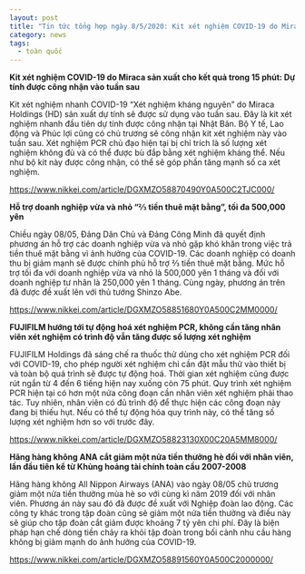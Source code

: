 ```yaml
---
layout: post
title: "Tin tức tổng hợp ngày 8/5/2020: Kit xét nghiệm COVID-19 do Miraca sản xuất cho kết quả trong 15 phút: Dự tính được công nhận vào tuần sau"
category: news
tags: 
  - toàn quốc
---
```

**Kit xét nghiệm COVID-19 do Miraca sản xuất cho kết quả trong 15 phút: Dự tính được công nhận vào tuần sau**

Kit xét nghiệm nhanh COVID-19 “Xét nghiệm kháng nguyên” do Miraca Holdings (HD) sản xuất dự tính sẽ được sử dụng vào tuần sau. Đây là kit xét nghiệm nhanh đầu tiên dự tính được công nhận tại Nhật Bản. Bộ Y tế, Lao động và Phúc lợi cũng có chủ trương sẽ công nhận kit xét nghiệm này vào tuần sau. Xét nghiệm PCR chủ đạo hiện tại bị chỉ trích là số lượng xét nghiệm không đủ và có thể được bù đắp bằng xét nghiệm kháng thể. Nếu như bộ kit này được công nhận, có thể sẽ góp phần tăng mạnh số ca xét nghiệm.

<https://www.nikkei.com/article/DGXMZO58870490Y0A500C2TJC000/>

**Hỗ trợ doanh nghiệp vừa và nhỏ “⅔ tiền thuê mặt bằng”, tối đa 500,000 yên** 

Chiều ngày 08/05, Đảng Dân Chủ và Đảng Công Minh đã quyết định phương án hỗ trợ các doanh nghiệp vừa và nhỏ gặp khó khăn trong việc trả tiền thuê mặt bằng vì ảnh hưởng của COVID-19. Các doanh nghiệp có doanh thu bị giảm mạnh sẽ được chính phủ hỗ trợ ⅔ tiền thuê mặt bằng. Mức hỗ trợ tối đa với doanh nghiệp vừa và nhỏ là 500,000 yên 1 tháng và đối với doanh nghiệp tư nhân là 250,000 yên 1 tháng. Cùng ngày, phương án trên đã được đề xuất lên với thủ tướng Shinzo Abe.

<https://www.nikkei.com/article/DGXMZO58851680Y0A500C2MM0000/>

**FUJIFILM hướng tới tự động hoá xét nghiệm PCR, không cần tăng nhân viên xét nghiệm có trình độ vẫn tăng được số lượng xét nghiệm**

FUJIFILM Holdings đã sáng chế ra thuốc thử dùng cho xét nghiệm PCR đối với COVID-19, cho phép người xét nghiệm chỉ cần đặt mẫu thử vào thiết bị và toàn bộ quá trình sẽ được tự động hoá. Thời gian xét nghiệm cũng được rút ngắn từ 4 đến 6 tiếng hiện nay xuống còn 75 phút. Quy trình xét nghiệm PCR hiện tại có hơn một nửa công đoạn cần nhân viên xét nghiệm phải thao tác. Tuy nhiên, nhân viên có đủ trình độ để thực hiện các công đoạn này đang bị thiếu hụt. Nếu có thể tự động hóa quy trình này, có thể tăng số lượng xét nghiệm hơn so với trước đây.

<https://www.nikkei.com/article/DGXMZO58823130X00C20A5MM8000/>

**Hãng hàng không ANA cắt giảm một nửa tiền thưởng hè đối với nhân viên, lần đầu tiên kể từ Khủng hoảng tài chính toàn cầu 2007-2008**

Hãng hàng không All Nippon Airways (ANA) vào ngày 08/05 chủ trương giảm một nửa tiền thưởng mùa hè so với cùng kì năm 2019 đối với nhân viên. Phương án này sau đó đã được đề xuất với Nghiệp đoàn lao động. Các công ty khác trong tập đoàn cũng sẽ giảm một nửa tiền thưởng và điều này sẽ giúp cho tập đoàn cắt giảm được khoảng 7 tỷ yên chi phí. Đây là biện pháp hạn chế dòng tiền chảy ra khỏi tập đoàn trong bối cảnh nhu cầu hàng không bị giảm mạnh do ảnh hưởng của COVID-19. 

<https://www.nikkei.com/article/DGXMZO58891560Y0A500C2000000/>

